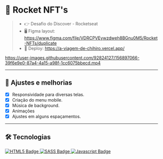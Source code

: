 # 🚀 Rocket NFT's 
> - 👉 Desafio do Discover - Rocketseat
> - 🖥️ Figma layout: https://www.figma.com/file/VDRCPVEywzdweh8BGnu0M5/Rocket-NFTs/duplicate
> - 🔗 Deploy: https://a-viagem-de-chihiro.vercel.app/

https://user-images.githubusercontent.com/92824127/156897066-39f6e9e0-87a4-4a15-a98f-1cc6075bbecd.mp4

---
## 📌 Ajustes e melhorias

- [x] Responsividade para diversas telas.
- [x] Criação do menu mobile.
- [x] Música de background.
- [x] Animações
- [x] Ajustes em alguns espaçamentos.  

--- 
## :hammer_and_wrench: Tecnologias

<div align="left">
  <a href="https://developer.mozilla.org/en-US/docs/Glossary/HTML5" target="_blank">
    <img src="https://img.shields.io/badge/html5-%23E34F26.svg?style=for-the-badge&logo=next5&logoColor=white" alt="HTML5 Badge"/>
  </a>
  <a href="https://sass-lang.com/" target="_blank">
    <img src="https://img.shields.io/badge/SASS-hotpink.svg?style=for-the-badge&logo=SASS&logoColor=white" alt="SASS Badge"/>
  </a>
  <a href="https://developer.mozilla.org/en-US/docs/Web/JavaScript" target="_blank">
    <img src="https://img.shields.io/badge/javascript-%23323330.svg?style=for-the-badge&logo=javascript&logoColor=%23F7DF1E" alt="Javascript Badge"/>
  </a>
</div>

